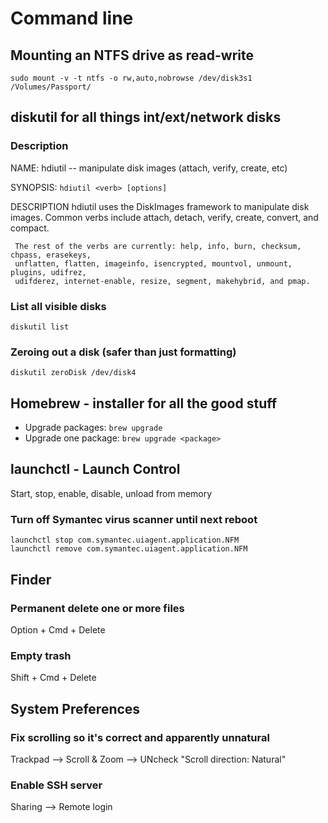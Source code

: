# Command line

## Mounting an NTFS drive as read-write
```sudo mount -v -t ntfs -o rw,auto,nobrowse /dev/disk3s1 /Volumes/Passport/```

## diskutil for all things int/ext/network disks

### Description
NAME: hdiutil -- manipulate disk images (attach, verify, create, etc)

SYNOPSIS: 
```hdiutil <verb> [options]```

DESCRIPTION
     hdiutil uses the DiskImages framework to manipulate disk images.  Common verbs include
     attach, detach, verify, create, convert, and compact.

     The rest of the verbs are currently: help, info, burn, checksum, chpass, erasekeys,
     unflatten, flatten, imageinfo, isencrypted, mountvol, unmount, plugins, udifrez,
     udifderez, internet-enable, resize, segment, makehybrid, and pmap.



### List all visible disks 
```
diskutil list
```

### Zeroing out a disk (safer than just formatting)
```
diskutil zeroDisk /dev/disk4

```

## Homebrew - installer for all the good stuff
* Upgrade packages: ```brew upgrade```
* Upgrade one package: ```brew upgrade <package>```


## launchctl - Launch Control
Start, stop, enable, disable, unload from memory


### Turn off Symantec virus scanner until next reboot
```
launchctl stop com.symantec.uiagent.application.NFM
launchctl remove com.symantec.uiagent.application.NFM
```


## Finder

### Permanent delete one or more files
Option + Cmd + Delete

### Empty trash
Shift + Cmd + Delete




## System Preferences

### Fix scrolling so it's correct and apparently unnatural
Trackpad --> Scroll & Zoom --> UNcheck "Scroll direction: Natural"

### Enable SSH server
Sharing --> Remote login


